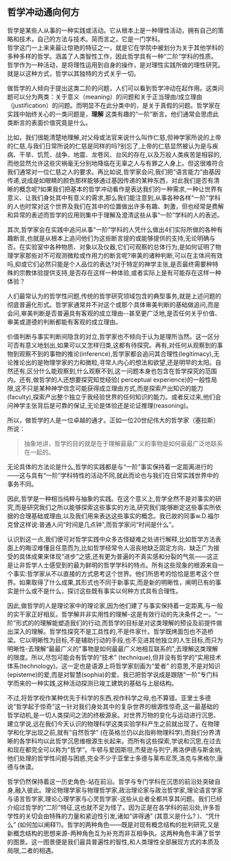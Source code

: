 ## 哲学冲动通向何方

哲学是某些人从事的一种实践或活动。它从根本上是一种理性活动，拥有自己的策略和技术，自己的方法与技术。简而言之，它是一门学科。  
哲学这门一上来来最让惊艳的特征之一，就是它在学院中被划分为关于其他学科的多种多样的哲学。涵盖了人类智性工作，因此哲学具有一种“二阶”学科的性质。  
哲学作为一种活动，是将理性运用到自身的操作，是对理性实践所做的理性研究。就是以这种方式，哲学以其独特的方式关乎一切。  

做哲学的人倾向于提出这类二阶的问题，人们可以看到哲学冲动在起作用。这类问题可以分为两类：关于意义（meaning）的问题和关于正当理由/成立理由（justification）的问题。而明显不在此分类中的，是关于真假的问题。哲学家在实践中始终关心的一类问题是，**理解** 这类有趣的“一阶”断言。他们通常会思虑此类断言的表面价值究竟是什么。

比如，我们很能清楚地理解,对父母或法官来说什么叫作仁慈,但神学家所说的上帝的仁慈,与我们日常所说的仁慈是同样的吗?别忘了,上帝的仁慈显然被认为是与疾病、干旱、饥荒、战争、地震、龙卷风、台风的存在,以及万般人类疾苦是相容的,而他显然允许这些灾祸毫无分别地降临在无辜之人与有罪之人身上。但这很难符合我们通常对一位仁慈之人的要求。再比如说,哲学家会问,我们把“语言能力”由基因传递,说成是如眼睛的颜色那样能够通过基因传递的某种东西，对此我们是否有清晰的概念呢?如果我们把基本的哲学冲动看作是表达我们的一种需求,一种让世界有意义、让我们身处其中有意义的需求,那么我们能注意到,从事各种各样“一阶”学科的人也时常对这个世界及我们在其中的位置做出许多有趣、刺激，但也经常是费解和异常的表述而哲学的应用则集中于理解及澄清这些从事“一阶”学科的人的表述。  

其次,哲学家会在实践中追问从事“一阶”学科的人凭什么做出4们实际所做的各种有趣断言,也就是从根本上追问他们为这些断言提的或能够提供的支持,无论明确与否。在实验室中各种物质、对象以及仪器,它们可观察的总体行为,是如何证明了物理学家那些对不可观测微粒或作用力的断言呢?审美的诸种判断,可以在主体间有效吗,抑或它们必然只能是个人品位的表达?对于特定的神学主张,是否最终需要种特殊的宗教体验提供支持,是否存在这样一种体验,或者实际上是有可能存在这样一种体验？  

人们最常认为的哲学性问题,传统的哲学研究领域包含的典型事务,就是上述问题的彻底普遍化形式。哲学家通常并不对这个或那个具体审美判断的基础做追问,而是会问,审美判断是否普遍具有客观的成立理由--甚至更广泛地,是否任何关乎价值、审美或道德的判断都能有客观的成立理由。  

价值判断与事实判断间隐含的对立,哲学家也不倾向于认为是理所当然。这一区分可否有意义地划出,如果可以又怎样归类,这都有待探究。再有,对任何从观察到的事物到观察不到的事物的推论(inference),哲学家都会追问其合理性(legitimacy),无论推论出的是物理学家的力和微粒,寻常人内心的想法和欲望,还是明早的太阳。自然还有,区分什么能观察到,什么观察不到,这一问题本身也包含在哲学探究的范围内。还有,做哲学的人还想要探究知觉经验( perceptual experience)的一般性局限,这不只是某种神学信念可能获得成立理由方式,而是探索产出知识的能力(faculty),探索产出整个独立于我经验世界的任何知识的能力。或者反过来,他们会问神学主张背后是可靠的保证,无论是体验还是论证推理(reasoning)。

所以，做哲学的人是一位卓越的通才。正如一位20世纪伟大的哲学家（塞拉斯）所说：    
> 抽象地讲，哲学的目的就是在于理解最最广义的事物是如何最最广泛地联系在一起的。  

无论具体的方法论是什么,哲学的实践都是与“一阶”事实保持着一定距离进行的——这与具有“一阶”学科特性的活动不同,就此而论也与我们在日常实践世界中的事务不同。  

因此,哲学是一种相当纯粹与抽象的实践。在这个意义上,哲学全然不是对事实的研究,而是研究我们之所以能够探索这些事实的方法,研究我们能够断定这些事实所依据的合理基础或理由,以及我们用来表达这些事实的概念。我已故的同事w.D.福尔克曾这样说:普通人问“时间是几点钟",而哲学家问“时间是什么”。  

认识到这一点,我们便可对哲学实践中众多古怪疑难之处进行解释,比如哲学方法表面上的晦涩难懂且任意而为,比如哲学经常令人沮丧地缺乏固定方向、缺乏广为接受的具体成果来体现“进步”之感,还有更为普遍的不真实感和分裂的气氛——这正是让非哲学人士感受到的最为鲜明的哲学学科的特点。所有这些现象的根源来自一个事实:哲学家从不以直接的方式思考这个世界。他们所思考的恰恰是思考这个世界。如果取得了什么成果,其形式也不同于新事实,而是新的明晰性，阐明已有的事实是什么或不是什么，探讨这些既有事实以何种方式具有合理性。  



因此,做哲学的人是理论家中的理论家,因为他们建了与事实保持着一定距离,与一般的实干家正好相反。哲学解并非实用性的理解-这是有效行动的先决条件之一。“一阶”形式的的理解能塑造我们的行动,而哲学的目标是对这类理解的预设及前提件做出深入的理解。哲学性探究不是工具性的,不是件家什。哲学既烤面包也不造桥梁。它以明晰性为目标,不是辅助行动的手段,也不见进其他独立的人生目标,而只为明晰性-去理解“最最广义的"事物是如何最最广义地相互联系的",去理解这类理解的限度。所以,尽包可能会有哲学的“技术” (technique),但并没有哲学的“实用技术体系(technology)。这一定也是语源上将哲学家刻画为“爱者” 的意思,不是对知识(episteme)的爱,而是对智慧(sophia)的爱。我已把哲学说成是跟随“一阶”专门科学而来的一种实践,这种活动探测已竣工建筑的基础与上层结构。

不过,将哲学视作某种优先于科学的东西,视作科学之母,也不算错。亚里士多德说“哲学起于惊奇”这一针对我们身处其中的复杂世界的根源性惊奇,这一最基础的哲学动机,是一切人类探问之流的终极源泉。对世界万物的变化与运动进行沉思、建立学说,远在我们今天认识的物理科学这类实验学科产生之前就出现了。在物理学和化学出现之前,就有“自然哲学” (在英格兰仍以此指称物理科学),而我们分界清晰的各学科均以此哲学沉思维根源生长起来。而所有这些探索,学说和沉思,在过去和现在都完全可以称为“哲学”。牛顿与爱因斯坦,杰斐逊与列宁,弗洛伊德与斯金纳,他们处理的哲学性问题与困惑,完全不少于亚里士多德与莱布尼茨,洛克与黑格尔,康德与休谟。

哲学仍然保持着这一历史角色-站在前沿。哲学与专门学科在沉思的前沿处突破自身,融入彼此。理论物理学家与物理哲学家,政治理论家与政治哲学家,理论语言学家与语言哲学家,理论心理学家与心灵哲学家-这些从业者全都共享其问题。我们已经介绍过哲学的“二阶”特征,这也就不足为怪了。因为正是在各学科的前沿处,许多哲学性的关切会由特殊的力量和紧迫性引发,诸如“讲得通” (其意义是什么? )、“凭什么” (如何加以阐释?)。哲学的两种角色——既是对现有概念结构的批判研究,又是新概念结构的思想来源-两种角色互为补充而非互相争执。这两种角色丰满了哲学的图景。这一图景便是我们最具普遍性的智性,和人类理性全部展现方式的本质及局限,二者的相遇。
